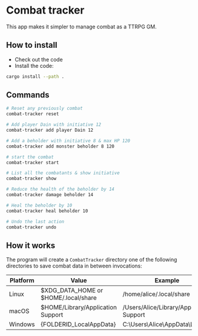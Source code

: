 # Combat tracker

This app makes it simpler to manage combat as a TTRPG GM.

## How to install

- Check out the code
- Install the code:

```bash
cargo install --path .
```

## Commands

```bash
# Reset any previously combat
combat-tracker reset

# Add player Dain with initiative 12
combat-tracker add player Dain 12

# Add a beholder with initiative 8 & max HP 120
combat-tracker add monster beholder 8 120

# start the combat
combat-tracker start

# List all the combatants & show initiative
combat-tracker show

# Reduce the health of the beholder by 14
combat-tracker damage beholder 14

# Heal the beholder by 10
combat-tracker heal beholder 10

# Undo the last action
combat-tracker undo
```

## How it works

The program will create a `CombatTracker` directory one of the following directories to save combat data in between invocations:

| Platform | Value                                | Example                                  |
| -------- | ------------------------------------ | ---------------------------------------- |
| Linux    | $XDG_DATA_HOME or $HOME/.local/share | /home/alice/.local/share                 |
| macOS    | $HOME/Library/Application Support    | /Users/Alice/Library/Application Support |
| Windows  | {FOLDERID_LocalAppData}              | C:\Users\Alice\AppData\Local             |
